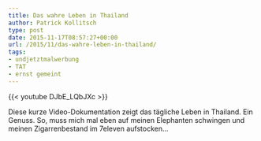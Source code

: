 ```yaml
---
title: Das wahre Leben in Thailand
author: Patrick Kollitsch
type: post
date: 2015-11-17T08:57:27+00:00
url: /2015/11/das-wahre-leben-in-thailand/
tags:
- undjetztmalwerbung
- TAT
- ernst gemeint
---
```

{{< youtube DJbE_LQbJXc >}}

Diese kurze Video-Dokumentation zeigt das tägliche Leben in Thailand. Ein Genuss. So, muss mich mal eben auf meinen Elephanten schwingen und meinen Zigarrenbestand im 7eleven aufstocken...
